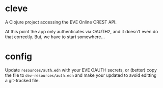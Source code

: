 # cleve

A Clojure project accessing the EVE Online CREST API.

At this point the app only authenticates via OAUTH2, and it doesn't
even do that correctly. But, we have to start somewhere...

# config

Update `resources/auth.edn` with your EVE OAUTH secrets, or (better)
copy the file to `dev-resources/auth.edn` and make your updated to
avoid editting a git-tracked file.

